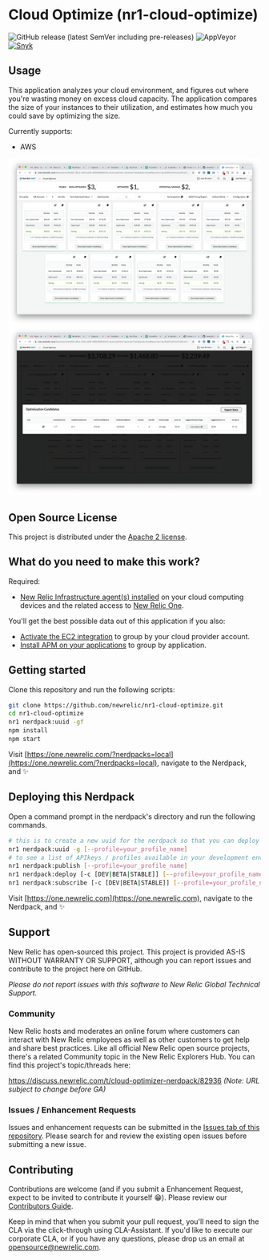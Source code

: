 # Cloud Optimize (nr1-cloud-optimize)

![GitHub release (latest SemVer including pre-releases)](https://img.shields.io/github/v/release/newrelic/nr1-cloud-optimize?include_prereleases&sort=semver) ![AppVeyor](https://img.shields.io/appveyor/ci/newrelic/nr1-cloud-optimize) [![Snyk](https://snyk.io/test/github/newrelic/nr1-cloud-optimize/badge.svg)](https://snyk.io/test/github/newrelic/nr1-cloud-optimize)

## Usage

This application analyzes your cloud environment, and figures out where you're wasting money on excess cloud capacity. The application compares the size of your instances to their utilization, and estimates how much you could save by optimizing the size.

Currently supports:

- AWS

![Screenshot #1](screenshots/screenshot_01.png)
![Screenshot #2](screenshots/screenshot_02.png)

## Open Source License

This project is distributed under the [Apache 2 license](blob/master/LICENSE).

## What do you need to make this work?

Required:

- [New Relic Infrastructure agent(s) installed](https://docs.newrelic.com/docs/agents/manage-apm-agents/installation/install-agent#infra-install) on your cloud computing devices and the related access to [New Relic One](https://newrelic.com/platform).

You'll get the best possible data out of this application if you also:

- [Activate the EC2 integration](https://docs.newrelic.com/docs/integrations/amazon-integrations/get-started/connect-aws-infrastructure) to group by your cloud provider account.
- [Install APM on your applications](https://docs.newrelic.com/docs/agents/manage-apm-agents/installation/install-agent#apm-install) to group by application.

## Getting started

Clone this repository and run the following scripts:

```bash
git clone https://github.com/newrelic/nr1-cloud-optimize.git
cd nr1-cloud-optimize
nr1 nerdpack:uuid -gf
npm install
npm start
```

Visit [https://one.newrelic.com/?nerdpacks=local](https://one.newrelic.com/?nerdpacks=local), navigate to the Nerdpack, and :sparkles:

## Deploying this Nerdpack

Open a command prompt in the nerdpack's directory and run the following commands.

```bash
# this is to create a new uuid for the nerdpack so that you can deploy it to your account
nr1 nerdpack:uuid -g [--profile=your_profile_name]
# to see a list of APIkeys / profiles available in your development environment, run nr1 credentials:list
nr1 nerdpack:publish [--profile=your_profile_name]
nr1 nerdpack:deploy [-c [DEV|BETA|STABLE]] [--profile=your_profile_name]
nr1 nerdpack:subscribe [-c [DEV|BETA|STABLE]] [--profile=your_profile_name]
```

Visit [https://one.newrelic.com](https://one.newrelic.com), navigate to the Nerdpack, and :sparkles:

## Support

New Relic has open-sourced this project. This project is provided AS-IS WITHOUT WARRANTY OR SUPPORT, although you can report issues and contribute to the project here on GitHub.

_Please do not report issues with this software to New Relic Global Technical Support._

### Community

New Relic hosts and moderates an online forum where customers can interact with New Relic employees as well as other customers to get help and share best practices. Like all official New Relic open source projects, there's a related Community topic in the New Relic Explorers Hub. You can find this project's topic/threads here:

https://discuss.newrelic.com/t/cloud-optimizer-nerdpack/82936
*(Note: URL subject to change before GA)*

### Issues / Enhancement Requests

Issues and enhancement requests can be submitted in the [Issues tab of this repository](issues). Please search for and review the existing open issues before submitting a new issue.

## Contributing

Contributions are welcome (and if you submit a Enhancement Request, expect to be invited to contribute it yourself :grin:). Please review our [Contributors Guide](blob/master/CONTRIBUTING.md).

Keep in mind that when you submit your pull request, you'll need to sign the CLA via the click-through using CLA-Assistant. If you'd like to execute our corporate CLA, or if you have any questions, please drop us an email at opensource@newrelic.com.
